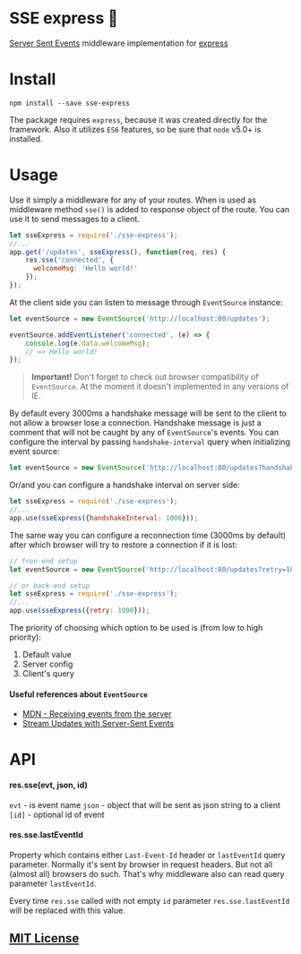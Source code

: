 # SSE express :satellite:
[Server Sent Events](https://developer.mozilla.org/en-US/docs/Web/API/Server-sent_events/Using_server-sent_events) middleware implementation for [express](http://expressjs.com/)

# Install
`npm install --save sse-express`

The package requires `express`, because it was created directly for the framework. Also it utilizes `ES6` features, so be sure that `node` v5.0+ is installed.

# Usage
Use it simply a middleware for any of your routes. When is used as middleware method `sse()` is added to response object of the route. You can use it to send messages to a client.

```javascript
let sseExpress = require('./sse-express');
//...
app.get('/updates', sseExpress(), function(req, res) {
    res.sse('connected', {
      welcomeMsg: 'Hello world!'
    });
});
`````````

At the client side you can listen to message through `EventSource` instance:

```javascript
let eventSource = new EventSource('http://localhost:80/updates');

eventSource.addEventListener('connected', (e) => {
    console.log(e.data.welcomeMsg);
    // => Hello world!
});
```

> **Important!** Don't forget to check out browser compatibility of `EventSource`. At the moment it doesn't implemented in any versions of IE.

By default every 3000ms a handshake message will be sent to the client to not allow a browser lose a connection. Handshake message is just a comment that will not be caught by any of `EventSource`'s events.
You can configure the interval by passing `handshake-interval` query when initializing event source:

```javascript
let eventSource = new EventSource('http://localhost:80/updates?handshake-interval=1000');
```

Or/and you can configure a handshake interval on server side:

```javascript
let sseExpress = require('./sse-express');
//...
app.use(sseExpress({handshakeInterval: 1000}));
```

The same way you can configure a reconnection time (3000ms by default) after which browser will try to restore a connection if it is lost:

```javascript
// fron-end setup
let eventSource = new EventSource('http://localhost:80/updates?retry=1000');

// or back-end setup
let sseExpress = require('./sse-express');
//...
app.use(sseExpress({retry: 1000}));
```

The priority of choosing which option to be used is (from low to high priority):

1. Default value
2. Server config
3. Client's query

#### Useful references about `EventSource`
* [MDN - Receiving events from the server](https://developer.mozilla.org/en-US/docs/Web/API/Server-sent_events/Using_server-sent_events)
* [Stream Updates with Server-Sent Events](http://www.html5rocks.com/en/tutorials/eventsource/basics/#toc-reconnection-timeout)

# API
#### res.sse(evt, json, id)
`evt` - is event name
`json` - object that will be sent as json string to a client
`[id]` - optional id of event

#### res.sse.lastEventId
Property which contains either `Last-Event-Id` header or `lastEventId` query parameter. Normally it's sent by browser in request headers. 
But not all (almost all) browsers do such. That's why middleware also can read query parameter `lastEventId`. 

Every time `res.sse` called with not empty `id` parameter `res.sse.lastEventId` will be replaced with this value. 

## [MIT License](http://likerrr.mit-license.org/)